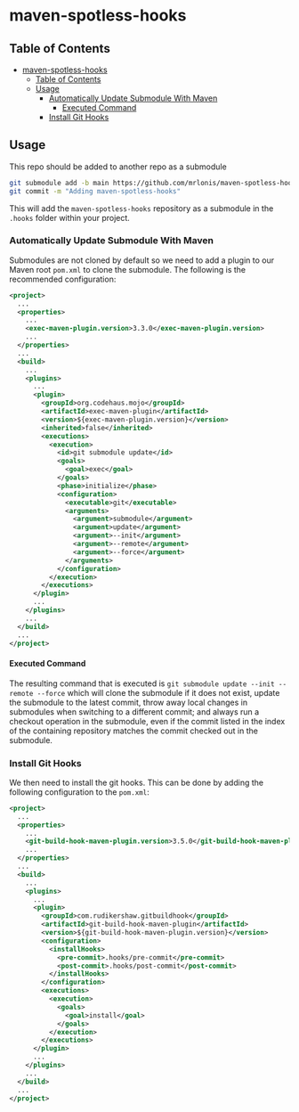 # maven-spotless-hooks

## Table of Contents

- [maven-spotless-hooks](#maven-spotless-hooks)
  - [Table of Contents](#table-of-contents)
  - [Usage](#usage)
    - [Automatically Update Submodule With Maven](#automatically-update-submodule-with-maven)
      - [Executed Command](#executed-command)
    - [Install Git Hooks](#install-git-hooks)

## Usage

This repo should be added to another repo as a submodule

```sh
git submodule add -b main https://github.com/mrlonis/maven-spotless-hooks.git .hooks/
git commit -m "Adding maven-spotless-hooks"
```

This will add the `maven-spotless-hooks` repository as a submodule in the `.hooks` folder within your project.

### Automatically Update Submodule With Maven

Submodules are not cloned by default so we need to add a plugin to our Maven root `pom.xml` to clone the submodule. The following is the recommended configuration:

```xml
<project>
  ...
  <properties>
    ...
    <exec-maven-plugin.version>3.3.0</exec-maven-plugin.version>
    ...
  </properties>
  ...
  <build>
    ...
    <plugins>
      ...
      <plugin>
        <groupId>org.codehaus.mojo</groupId>
        <artifactId>exec-maven-plugin</artifactId>
        <version>${exec-maven-plugin.version}</version>
        <inherited>false</inherited>
        <executions>
          <execution>
            <id>git submodule update</id>
            <goals>
              <goal>exec</goal>
            </goals>
            <phase>initialize</phase>
            <configuration>
              <executable>git</executable>
              <arguments>
                <argument>submodule</argument>
                <argument>update</argument>
                <argument>--init</argument>
                <argument>--remote</argument>
                <argument>--force</argument>
              </arguments>
            </configuration>
          </execution>
        </executions>
      </plugin>
      ...
    </plugins>
    ...
  </build>
  ...
</project>
```

#### Executed Command

The resulting command that is executed is `git submodule update --init --remote --force` which will clone the submodule if it does not exist, update the submodule to the latest commit, throw away local changes in submodules when switching to a different commit; and always run a checkout operation in the submodule, even if the commit listed in the index of the containing repository matches the commit checked out in the submodule.

### Install Git Hooks

We then need to install the git hooks. This can be done by adding the following configuration to the `pom.xml`:

```xml
<project>
  ...
  <properties>
    ...
    <git-build-hook-maven-plugin.version>3.5.0</git-build-hook-maven-plugin.version>
    ...
  </properties>
  ...
  <build>
    ...
    <plugins>
      ...
      <plugin>
        <groupId>com.rudikershaw.gitbuildhook</groupId>
        <artifactId>git-build-hook-maven-plugin</artifactId>
        <version>${git-build-hook-maven-plugin.version}</version>
        <configuration>
          <installHooks>
            <pre-commit>.hooks/pre-commit</pre-commit>
            <post-commit>.hooks/post-commit</post-commit>
          </installHooks>
        </configuration>
        <executions>
          <execution>
            <goals>
              <goal>install</goal>
            </goals>
          </execution>
        </executions>
      </plugin>
      ...
    </plugins>
    ...
  </build>
  ...
</project>
```
